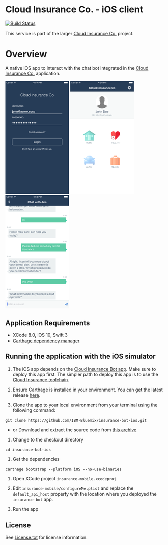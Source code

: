 # Cloud Insurance Co. - iOS client

[![Build Status](https://travis-ci.org/IBM-Bluemix/insurance-bot-ios.svg?branch=master)](https://travis-ci.org/IBM-Bluemix/insurance-bot-ios)

This service is part of the larger [Cloud Insurance Co.](https://github.com/IBM-Bluemix/cloudco-insurance) project.

# Overview

A native iOS app to interact with the chat bot integrated in the [Cloud Insurance Co.](https://github.com/IBM-Bluemix/cloudco-insurance) application.

<img src="xdocs/login.png" width="200"/>
<img src="xdocs/home.png" width="200"/>
<img src="xdocs/chat.png" width="200"/>

## Application Requirements

* XCode 8.0, iOS 10, Swift 3
* [Carthage dependency manager](https://github.com/Carthage/Carthage/releases)

## Running the application with the iOS simulator

1. The iOS app depends on the [Cloud Insurance Bot app](https://github.com/IBM-Bluemix/insurance-bot). Make sure to deploy this app first. The simpler path to deploy this app is to use the [Cloud Insurance toolchain](https://github.com/IBM-Bluemix/insurance-toolchain).

1. Ensure Carthage is installed in your environment. You can get the latest release [here](https://github.com/Carthage/Carthage/releases).

1. Clone the app to your local environment from your terminal using the following command:

  ```
  git clone https://github.com/IBM-Bluemix/insurance-bot-ios.git
  ```

  * or Download and extract the source code from [this archive](https://github.com/IBM-Bluemix/insurance-bot-ios/archive/master.zip)

1. Change to the checkout directory

  ```
  cd insurance-bot-ios
  ```

1. Get the dependencies

  ```
  carthage bootstrap --platform iOS --no-use-binaries
  ```

1. Open XCode project `insurance-mobile.xcodeproj`

1. Edit `insurance-mobile/configureMe.plist` and replace the `default_api_host` property with the location where you deployed the `insurance-bot` app.

1. Run the app

## License

See [License.txt](License.txt) for license information.
